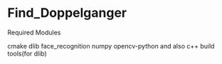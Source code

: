 # Find_Doppelganger
Required Modules

cmake
dlib
face_recognition
numpy
opencv-python
and also c++ build tools(for dlib)
